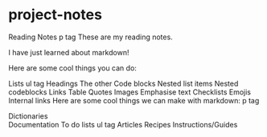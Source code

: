 # project-notes

Reading Notes       p tag
These are my reading notes.

I have just learned about markdown!

Here are some cool things you can do:

Lists  ul tag
Headings
The other
Code blocks
Nested list items
Nested codeblocks
Links
Table
Quotes
Images
Emphasise text
Checklists
Emojis
Internal links
Here are some cool things we can make with markdown:           p tag

Dictionaries            
Documentation
To do lists                       ul tag
Articles
Recipes
Instructions/Guides
